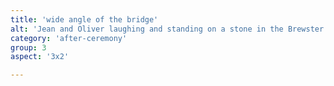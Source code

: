 ```yaml
---
title: 'wide angle of the bridge'
alt: 'Jean and Oliver laughing and standing on a stone in the Brewster River with a covered bridge in the background'
category: 'after-ceremony'
group: 3
aspect: '3x2'

---
```

